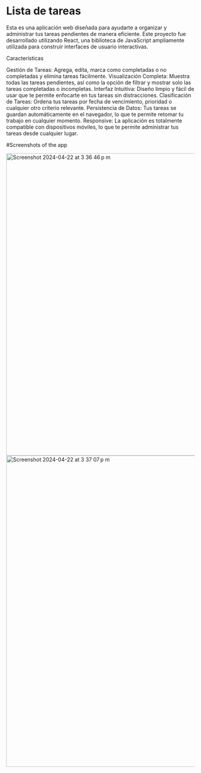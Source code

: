 # Lista de tareas
Esta es una aplicación web diseñada para ayudarte a organizar y administrar tus tareas pendientes de manera eficiente. Este proyecto fue desarrollado utilizando React, una biblioteca de JavaScript ampliamente utilizada para construir interfaces de usuario interactivas.

Características

Gestión de Tareas: Agrega, edita, marca como completadas o no completadas y elimina tareas fácilmente.
Visualización Completa: Muestra todas las tareas pendientes, así como la opción de filtrar y mostrar solo las tareas completadas o incompletas.
Interfaz Intuitiva: Diseño limpio y fácil de usar que te permite enfocarte en tus tareas sin distracciones.
Clasificación de Tareas: Ordena tus tareas por fecha de vencimiento, prioridad o cualquier otro criterio relevante.
Persistencia de Datos: Tus tareas se guardan automáticamente en el navegador, lo que te permite retomar tu trabajo en cualquier momento.
Responsive: La aplicación es totalmente compatible con dispositivos móviles, lo que te permite administrar tus tareas desde cualquier lugar.

#Screenshots of the app

<img width="809" alt="Screenshot 2024-04-22 at 3 36 46 p m" src="https://github.com/SantiagerArmendariz/app_lista_tareas/assets/140926069/b6397205-6525-4230-9d92-bbe3e604925e">

<img width="833" alt="Screenshot 2024-04-22 at 3 37 07 p m" src="https://github.com/SantiagerArmendariz/app_lista_tareas/assets/140926069/f5b01d42-0e0f-43ac-8c40-78259512fd3a">
